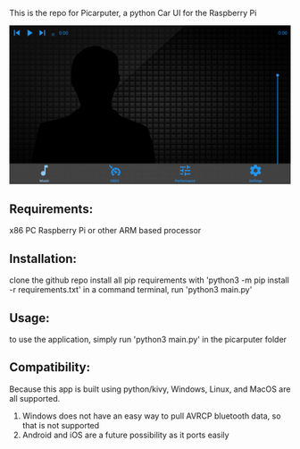 This is the repo for Picarputer, a python Car UI for the Raspberry Pi

![Picarputer Interface](https://raw.githubusercontent.com/MimTiller/Picarputer/master/picarputer.PNG)


## Requirements:
x86 PC 
Raspberry Pi or other ARM based processor

## Installation:
clone the github repo
install all pip requirements with 'python3 -m pip install -r requirements.txt'
in a command terminal, run 'python3 main.py'

## Usage:
to use the application, simply run
'python3 main.py' in the picarputer folder

## Compatibility:
Because this app is built using python/kivy, Windows, Linux, and MacOS are all supported.
1. Windows does not have an easy way to pull AVRCP bluetooth data, so that is not supported
2. Android and iOS are a future possibility as it ports easily
